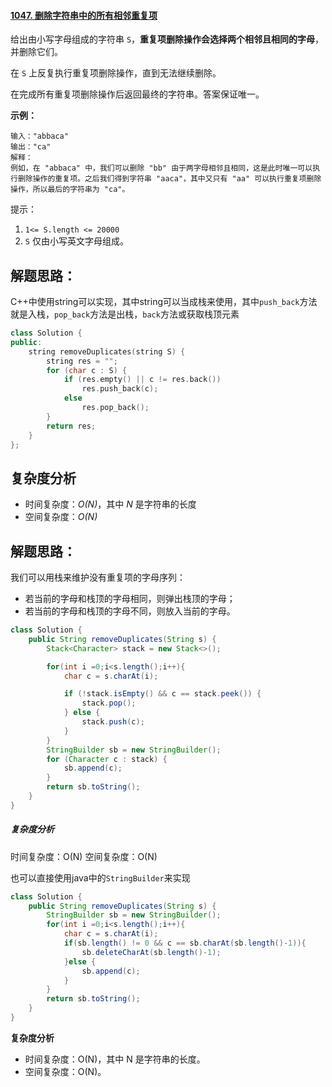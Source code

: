 #### [1047. 删除字符串中的所有相邻重复项](https://leetcode-cn.com/problems/remove-all-adjacent-duplicates-in-string/)



给出由小写字母组成的字符串 `S`，**重复项删除操作会选择两个相邻且相同的字母**，并删除它们。

在 `S` 上反复执行重复项删除操作，直到无法继续删除。

在完成所有重复项删除操作后返回最终的字符串。答案保证唯一。

**示例：**

```
输入："abbaca"
输出："ca"
解释：
例如，在 "abbaca" 中，我们可以删除 "bb" 由于两字母相邻且相同，这是此时唯一可以执行删除操作的重复项。之后我们得到字符串 "aaca"，其中又只有 "aa" 可以执行重复项删除操作，所以最后的字符串为 "ca"。
```




提示：

1. `1<= S.length <= 20000`
2. `S` 仅由小写英文字母组成。

## 解题思路：

C++中使用string可以实现，其中string可以当成栈来使用，其中`push_back`方法就是入栈，`pop_back`方法是出栈，`back`方法或获取栈顶元素

```c++
class Solution {
public:
    string removeDuplicates(string S) {
        string res = "";
        for (char c : S) {
            if (res.empty() || c != res.back())
                res.push_back(c);
            else
                res.pop_back();
        }
        return res;
    }
};
```

## 复杂度分析

- 时间复杂度：*O(N)*，其中 *N* 是字符串的长度
- 空间复杂度：*O(N)*



## 解题思路：

我们可以用栈来维护没有重复项的字母序列：

- 若当前的字母和栈顶的字母相同，则弹出栈顶的字母；
- 若当前的字母和栈顶的字母不同，则放入当前的字母。

```java
class Solution {
    public String removeDuplicates(String s) {
        Stack<Character> stack = new Stack<>();

        for(int i =0;i<s.length();i++){
            char c = s.charAt(i);

            if (!stack.isEmpty() && c == stack.peek()) {
                stack.pop();
            } else {
                stack.push(c);
            }
        }
        StringBuilder sb = new StringBuilder();
        for (Character c : stack) {
            sb.append(c);
        }
        return sb.toString();          
    }
}
```

##### 复杂度分析

时间复杂度：O(N)
空间复杂度：O(N)



也可以直接使用java中的`StringBuilder`来实现

```java
class Solution {
    public String removeDuplicates(String s) {
        StringBuilder sb = new StringBuilder();
        for(int i =0;i<s.length();i++){
            char c = s.charAt(i);
            if(sb.length() != 0 && c == sb.charAt(sb.length()-1)){
                sb.deleteCharAt(sb.length()-1);
            }else {
                sb.append(c);
            }
        }
        return sb.toString();      
    }
}
```

**复杂度分析**

- 时间复杂度：O(N)，其中 N 是字符串的长度。
- 空间复杂度：O(N)。